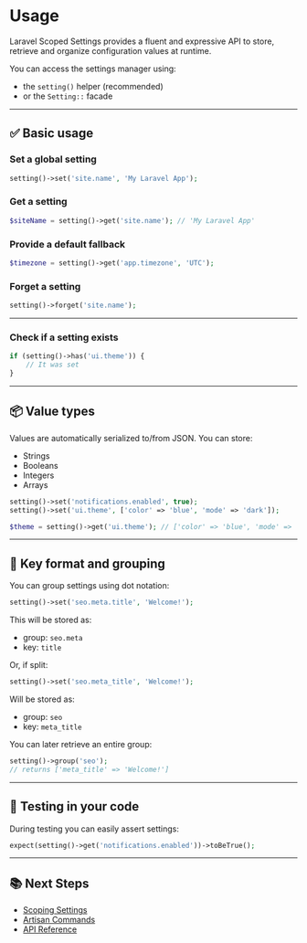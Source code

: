 # Usage

Laravel Scoped Settings provides a fluent and expressive API to store, retrieve and organize configuration values at runtime.

You can access the settings manager using:

- the `setting()` helper (recommended)
- or the `Setting::` facade

---

## ✅ Basic usage

### Set a global setting

```php
setting()->set('site.name', 'My Laravel App');
```

### Get a setting

```php
$siteName = setting()->get('site.name'); // 'My Laravel App'
```

### Provide a default fallback

```php
$timezone = setting()->get('app.timezone', 'UTC');
```

### Forget a setting

```php
setting()->forget('site.name');
```

---

### Check if a setting exists

```php
if (setting()->has('ui.theme')) {
    // It was set
}
```

---

## 📦 Value types

Values are automatically serialized to/from JSON. You can store:

- Strings  
- Booleans  
- Integers  
- Arrays

```php
setting()->set('notifications.enabled', true);
setting()->set('ui.theme', ['color' => 'blue', 'mode' => 'dark']);

$theme = setting()->get('ui.theme'); // ['color' => 'blue', 'mode' => 'dark']
```

---

## 🧠 Key format and grouping

You can group settings using dot notation:

```php
setting()->set('seo.meta.title', 'Welcome!');
```

This will be stored as:

- group: `seo.meta`
- key: `title`

Or, if split:

```php
setting()->set('seo.meta_title', 'Welcome!');
```

Will be stored as:

- group: `seo`
- key: `meta_title`

You can later retrieve an entire group:

```php
setting()->group('seo');
// returns ['meta_title' => 'Welcome!']
```

---

## 🧪 Testing in your code

During testing you can easily assert settings:

```php
expect(setting()->get('notifications.enabled'))->toBeTrue();
```

---

## 📚 Next Steps

- [Scoping Settings](scoping.md)
- [Artisan Commands](artisan.md)
- [API Reference](api.md)
